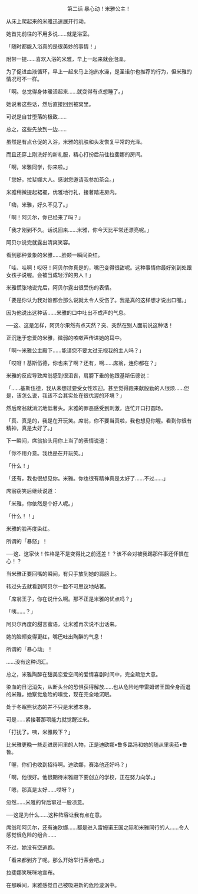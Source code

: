 <p align="center">第二话 暴心动！米雅公主！</p>

从床上爬起来的米雅迅速展开行动。

她首先前往的不用多说……就是浴室。

「随时都能入浴真的是很美妙的事情！」

附带一提……喜欢入浴的米雅，早上一起来就会泡澡。

为了促进血液循环，早上一起来马上泡热水澡，是圣诺尔也推荐的行为，但米雅的情况可不一样。

「啊。总觉得身体暖活起来……就变得有点想睡了。」

她说著这些话，然后直接回到被窝里。

可说是自甘堕落的极致……

总之，这些先放到一边……

虽然是有点仓促的入浴，米雅的肌肤和头发恢复平常的光泽。

而且还穿上刚洗好的新礼服，精心打扮后前往拉斐娜的房间。

「啊，米雅同学，你来啦。」

「您好，拉斐娜大人。感谢您邀请我参加茶会。」

米雅稍微提起裙襬，优雅地行礼，接著踏进房内。

「嗨，米雅，好久不见了。」

「啊！阿贝尔，你已经来了吗？」

「我才刚到不久。话说回来……米雅，你今天比平常还漂亮呢。」

阿贝尔说完就露出清爽笑容。

看到那种景象的米雅……脸颊一瞬间染红。

「哇、哇啊！哎呀！阿贝尔你真是的，嘴巴变得很甜呢。这种事情你最好别到处跟女孩子说喔。会被当成轻浮的男人！」

米雅慌张地说完后，阿贝尔露出很受伤的表情。

「要是你认为我对谁都会那么说就太令人受伤了。我是真的这样想才说出口喔。」

因为他说出这种话……米雅的口中吐出不成声的气息。

──这、这是怎样，阿贝尔果然有点天然？突、突然在别人面前说这种话！

正沉迷于恋爱的米雅，微弱的咳嗽声传进她的耳中。

「啊～米雅公主殿下……能请您不要太过无视我的主人吗？」

「哎呀！基斯伍德，你也来了啊？还有，啊……席翁，连你都在？」

米雅的反应导致席翁感到很沮丧，肩膀下垂的他跟基斯伍德说：

「……基斯伍德，我从未想过要受女性欢迎。甚至觉得跑来献殷勤的人很烦……但是，该怎么说，我该不会其实处在很优渥的环境？」

然后席翁就消沉地低著头。米雅的罪恶感受到刺激，连忙开口打圆场。

「真、真是的，我是在开玩笑。席翁，你不要当真啦，我也想见你喔。看到你很有精神，真是太好了。」

下一瞬间，席翁抬头用你上当了的表情说道：

「你不用介意。我也是在开玩笑。」

「什么！」

「还有，我也很想见你。米雅。你也很有精神真是太好了……不过……」

席翁窃笑后继续说道：

「米雅，你依然是个好人呢。」

「什么！！」

米雅的脸再度染红。

所谓的「暴怒」！

──这、这家伙！性格是不是变得比之前还差！？该不会对被我踢那件事还怀恨在心！？

当米雅正要回嘴的瞬间，有只手放到她的肩膀上。

转过头去就看到阿贝尔一脸不可思议地站著。

「席翁王子，你在说什么啊。那不正是米雅的优点吗？」

「咦……？」

阿贝尔再度的甜言蜜语，让米雅再次说不出话来。

她的脸颊变得更红，嘴巴吐出陶醉的气息！

所谓的「暴心动」！

……没有这种词汇。

总之，米雅陶醉在甜美恋爱空间的爱情喜剧时间中，完全疏忽大意。

染血的日记消失，从断头台的恐惧获得解放……也从危险地带雷姆诺王国全身而退的米雅，她察觉危险的嗅觉，现在完全地沉眠。

处于冬眠熊状态的并不只是米雅本身。

可是……紧接著那项能力就觉醒过来。

「打扰了。咦，米雅殿下？」

比米雅更晚一些走进房间里的人物，正是迪欧娜•鲁多路冯和她的随从里奥菈•鲁鲁。

「喔，你们也收到招待啊。迪欧娜，赛洛他还好吗？」

「啊，他很好。他很期待米雅殿下要创立的学校，正在努力向学。」

「嗯，那真是太好……哎呀？」

忽然……米雅的背后窜过一股凉意。

──这是为什么……这种阵容让我有点在意。

席翁和阿贝尔，还有迪欧娜……都是进入雷姆诺王国之际和米雅同行的人……令人感觉很危险的组合……

不过，她没有空逃跑。

「看来都到齐了呢。那么开始举行茶会吧。」

拉斐娜笑咪咪地宣布。

在那瞬间，米雅感觉自己被吸进新的危险漩涡中。

